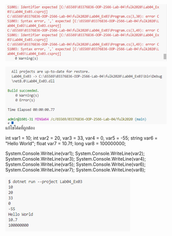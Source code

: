 ![alt text](image-4.png)

![alt text](image-5.png)
แก้ไขโค้ดที่ถูกต้อง

int var1 = 10;
int var2 = 20, var3 = 33, var4 = 0, var5 = -55;
string var6 = "Hello World";
float var7 = 10.7f;
long var8 = 100000000;

System.Console.WriteLine(var1);
System.Console.WriteLine(var2);
System.Console.WriteLine(var3);
System.Console.WriteLine(var4);
System.Console.WriteLine(var5);
System.Console.WriteLine(var6);
System.Console.WriteLine(var7);
System.Console.WriteLine(var8);


![alt text](image-6.png)